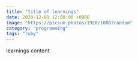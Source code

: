 ```yaml
---
title: "title of learnings"
date: 2020-12-01 12:00:00 +0900
image: "https://picsum.photos/1920/1080?random"
category: "programming"
tags: "ruby"
---
```


learnings content
